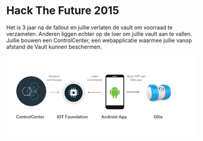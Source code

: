 # Hack The Future 2015

Het is 3 jaar na de fallout en jullie verlaten de vault om voorraad te verzamelen. Anderen liggen
echter op de loer om jullie vault aan te vallen. Jullie bouwen een ControlCenter, een webapplicatie waarmee jullie 
vanop afstand de Vault kunnen beschermen. 

![HackTheSFuture](HackTheFuture.png)
